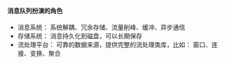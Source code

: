 #### 消息队列扮演的角色
- 消息系统： 系统解耦、冗余存储、流量削峰、缓冲、异步通信
- 存储系统： 消息持久化到磁盘，可以长期保存
- 流处理平台： 可靠的数据来源，提供完整的流处理类库，比如： 窗口、连接、变换、聚合
